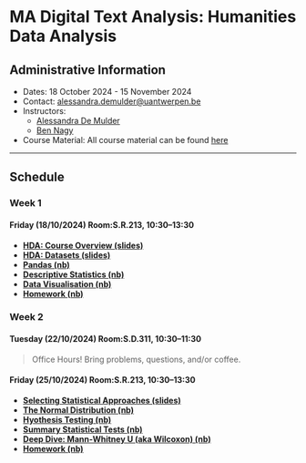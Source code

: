 # MA Digital Text Analysis: Humanities Data Analysis 

## Administrative Information
- Dates: 18 October 2024 - 15 November 2024
- Contact: [alessandra.demulder@uantwerpen.be](mailto:alessandra.demulder@uantwerpen.be)
- Instructors:
	- [Alessandra De Mulder](mailto:alessandra.demulder@uantwerpen.be)
	- [Ben Nagy](mailto:benjamin.nagy@uantwerpen.be)
- Course Material:  All course material can be found [here](https://github.com/bnagy/UAntwerpHDA24)


**************************************************************************
## Schedule
###  Week 1
#### Friday (18/10/2024) Room:S.R.213, 10:30–13:30

- **[HDA: Course Overview (slides)](slides/session-1/1-1-course.pptx)** 
- **[HDA: Datasets (slides)](slides/session-1/1-2-datasets.pptx)** 
- **[Pandas (nb)](notebooks/session-1/1-3-pandas.ipynb)** 
- **[Descriptive Statistics (nb)](notebooks/session-1/1-4-descriptive.ipynb)** 
- **[Data Visualisation (nb)](notebooks/session-1/1-5-visualization.ipynb)**
- **[Homework (nb)](notebooks/session-1/1-6-homework.ipynb)**

###  Week 2
#### Tuesday (22/10/2024) Room:S.D.311, 10:30–11:30
> Office Hours! Bring problems, questions, and/or coffee.

#### Friday (25/10/2024) Room:S.R.213, 10:30–13:30

- **[Selecting Statistical Approaches (slides)](LINK)** 
- **[The Normal Distribution (nb)](LINK)** 
- **[Hyothesis Testing (nb)](LINK)** 
- **[Summary Statistical Tests (nb)](LINK)** 
- **[Deep Dive: Mann-Whitney U (aka Wilcoxon) (nb)](LINK)** 
- **[Homework (nb)](LINK)**





